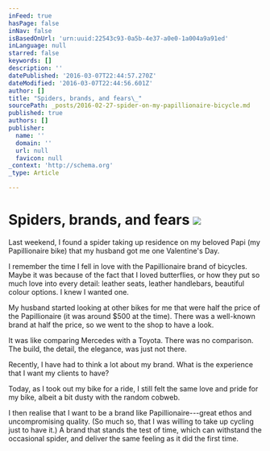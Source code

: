 ```yaml
---
inFeed: true
hasPage: false
inNav: false
isBasedOnUrl: 'urn:uuid:22543c93-0a5b-4e37-a0e0-1a004a9a91ed'
inLanguage: null
starred: false
keywords: []
description: ''
datePublished: '2016-03-07T22:44:57.270Z'
dateModified: '2016-03-07T22:44:56.601Z'
author: []
title: "Spiders, brands, and fears\_"
sourcePath: _posts/2016-02-27-spider-on-my-papillionaire-bicycle.md
published: true
authors: []
publisher:
  name: ''
  domain: ''
  url: null
  favicon: null
_context: 'http://schema.org'
_type: Article

---
```

# Spiders, brands, and fears ![](https://the-grid-user-content.s3-us-west-2.amazonaws.com/87614e52-00a0-42d1-9dde-fe8d10fa1e71.png)

Last weekend, I found a spider taking up residence on my beloved Papi (my Papillionaire bike) that my husband got me one Valentine's Day.

I remember the time I fell in love with the Papillionaire brand of bicycles. Maybe it was because of the fact that I loved butterflies, or how they put so much love into every detail: leather seats, leather handlebars, beautiful colour options. I knew I wanted one.

My husband started looking at other bikes for me that were half the price of the Papillionaire (it was around $500 at the time). There was a well-known brand at half the price, so we went to the shop to have a look.

It was like comparing Mercedes with a Toyota. There was no comparison. The build, the detail, the elegance, was just not there.

Recently, I have had to think a lot about my brand. What is the experience that I want my clients to have? 

Today, as I took out my bike for a ride, I still felt the same love and pride for my bike, albeit a bit dusty with the random cobweb.

I then realise that I want to be a brand like Papillionaire---great ethos and uncompromising quality. (So much so, that I was willing to take up cycling just to have it.) A brand that stands the test of time, which can withstand the occasional spider, and deliver the same feeling as it did the first time.